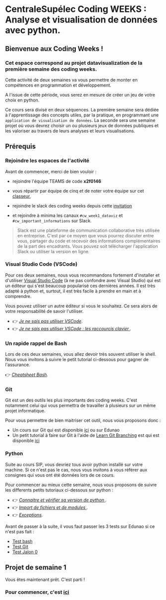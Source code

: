# CentraleSupélec Coding WEEKS : Analyse et visualisation de données avec python.

## Bienvenue aux Coding Weeks !
### Cet espace correspond au projet **datavisualization** de la première semaine des coding weeks.

Cette activité de deux semaines va vous permettre de monter en compétences en programmation et développement. 

A l'issue de cette période, vous serez en mesure de créer un jeu de votre choix en python.

Ce cours sera divisé en deux séquences. La première semaine sera dédiée à l'apprentissage des concepts utiles, par la pratique, en programmant une `application de visualisation de données`. La seconde sera une semaine projet où vous devrez choisir un ou plusieurs jeux de données publiques et les valoriser au travers de leurs analyses et leurs visualisations.

## Prérequis

### Rejoindre les espaces de l'activité

Avant de commencer, merci de bien vouloir :

- rejoindre l'équipe TEAMS de code **x2f0146** 

- vous répartir par équipe de cinq et de noter votre équipe sur cet [classeur](https://centralesupelec.sharepoint.com/:x:/s/CS_Coding_Week_DataViz_2021_2022/EUxquxnIBLpDnppjlUm9ZicB8x-Dyuj9UXMfbtcgpXOZEg?e=Th1Lsv),
- rejoindre le slack des coding weeks depuis cette [invitation](https://join.slack.com/t/codingweeks20212022/shared_invite/zt-xvxh6pia-FCIuGk_0jR9Whv9NBqJfAg)
- et rejoindre à minima les canaux `#cw_week1_dataviz` et `#cw_important_informations`
 sur Slack.

> Slack est une plateforme de communication collaborative très utilisée en entreprise. C'est par ce moyen que vous pourrez discuter entre vous, partager du code et recevoir des informations complémentaires de la part des encadrants. Vous pouvez soit télécharger l'application Slack ou utiliser la version en ligne.
	

### Visual Studio Code (VSCode)

Pour ces deux semaines, nous vous recommandons fortement d'installer et d'utiliser [Visual Studio Code](https://code.visualstudio.com/) (à ne pas confondre avec Visual Studio) qui est un éditeur qui s'est beaucoup popularisé ces dernières années. Il est très adapté à python et, surtout, il est très facile à prendre en main et à comprendre. 

Vous pouvez utiliser un autre éditeur si vous le souhaitez. Ce sera alors de votre responsabilité de savoir l'utiliser.

* :point_right: _[Je ne sais pas utiliser VSCode](https://github.com/hudelotc/CentraleSupelec_CodingWeeks_2020/blob/main/VisualStudioCode.md)._
* :point_right: _[Je ne sais pas utiliser VSCode : les raccourcis clavier ](https://github.com/LoicPoullain/je-code/blob/master/utiliser-visual-studio-code.md)._

### Un rapide rappel de Bash

Lors de ces deux semaines, vous allez devoir très souvent utiliser le shell. Nous vous invitons à suivre le petit tutorial ci-dessous pour gagner de l'assurance.


:point_right: _[Cheatsheet Bash](https://github.com/hudelotc/CentraleSupelec_CodingWeeks_2020/blob/main/bash.md)._



### Git

Git est un des outils les plus importants des coding weeks. C'est notamment celui qui vous permettra de travailler à plusieurs sur un même projet informatique.

Pour vous permettre de bien maitriser cet outil, nous vous proposons donc :

* Un cours sur Git qui est disponible [ici](https://web.microsoftstream.com/video/ec2b9aa4-f1c4-42dc-994d-f99b767992d1) ou sur Edunao
* Un petit tutorial à faire sur Git à l'aide de [Learn Git Branching](https://learngitbranching.js.org/) est qui est disponible [ici](https://github.com/hudelotc/CentraleSupelec_CodingWeeks_2020/blob/main/Git.md)


### Python

Suite au cours SIP, vous devriez tous avoir python installé sur votre machine. Si ce n'est pas le cas, nous vous invitons à vous référer aux consignes qui vous ont été données lors de ce cours.

Pour commencer au mieux cette semaine, nous vous proposons de suivre les differents petits tutoriaux ci-dessous sur python :

* :point_right: _[Connaitre et vérifier sa version de python ](https://github.com/hudelotc/CentraleSupelec_CodingWeeks_2020/blob/main/pythonversion.md)._
* :point_right: _[Import de fichiers et de modules
 ](https://github.com/hudelotc/CentraleSupelec_CodingWeeks_2020/blob/main/modulespackagespython.md)._
*  :point_right: _[Exceptions](https://github.com/hudelotc/CentraleSupelec_CodingWeeks_2020/blob/main/exceptions.md)._
 
 
 Avant de passer à la suite, il vous faut passer les 3 tests sur Edunao si ce n'est pas fait :
 
*  [Test bash](https://centralesupelec.edunao.com/mod/quiz/view.php?id=73157)
*  [Test Git](https://centralesupelec.edunao.com/mod/quiz/view.php?id=72936)
*  [Test Jalon 0](https://centralesupelec.edunao.com/mod/quiz/view.php?id=72937)
 







## Projet de semaine 1



Vous êtes maintenant prêt. C'est parti !

### Pour commencer, c'est [ici](./TemplateProject_dataviz.md)


